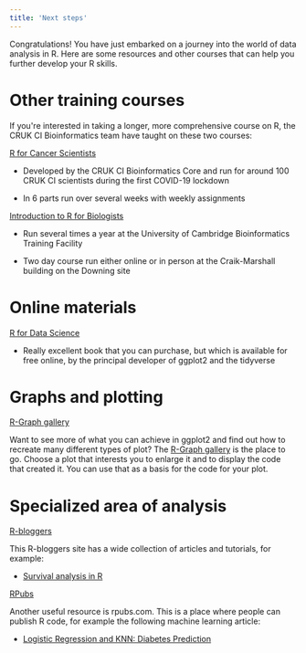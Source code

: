 ```yaml
---
title: 'Next steps'
---
```


Congratulations! You have just embarked on a journey into the world of data
analysis in R. Here are some resources and other courses that can help you
further develop your R skills.

# Other training courses

If you're interested in taking a longer, more comprehensive course on R, the
CRUK CI Bioinformatics team have taught on these two courses:

[R for Cancer Scientists](https://bioinformatics-core-shared-training.github.io/r-intro/index.html)

* Developed by the CRUK CI Bioinformatics Core and run for around 100 CRUK CI
scientists during the first COVID-19 lockdown

* In 6 parts run over several weeks with weekly assignments

[Introduction to R for Biologists](https://training.cam.ac.uk/bioinformatics/course/bioinfo-introRbio)

* Run several times a year at the University of Cambridge Bioinformatics Training Facility

* Two day course run either online or in person at the Craik-Marshall building on the Downing site

# Online materials

[R for Data Science](https://r4ds.had.co.nz)

* Really excellent book that you can purchase, but which is available for free
online, by the principal developer of ggplot2 and the tidyverse

# Graphs and plotting

[R-Graph gallery](https://r-graph-gallery.com)

Want to see more of what you can achieve in ggplot2 and find out how to recreate
many different types of plot? The [R-Graph gallery](https://r-graph-gallery.com)
is the place to go. Choose a plot that interests you to enlarge it and to
display the code that created it. You can use that as a basis for the code for
your plot.

# Specialized area of analysis

[R-bloggers](https://www.r-bloggers.com)

This R-bloggers site has a wide collection of articles and tutorials, for
example:

* [Survival analysis in R](https://www.r-bloggers.com/2018/03/steps-to-perform-survival-analysis-in-r)

[RPubs](https://rpubs.com)

Another useful resource is rpubs.com. This is a place where people can publish
R code, for example the following machine learning article:

* [Logistic Regression and KNN: Diabetes Prediction](https://rpubs.com/mirfani28/LBB-cl1)

